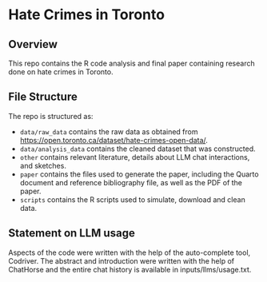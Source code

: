# Hate Crimes in Toronto

## Overview

This repo contains the R code analysis and final paper containing research done on hate crimes in Toronto.


## File Structure

The repo is structured as:

-   `data/raw_data` contains the raw data as obtained from https://open.toronto.ca/dataset/hate-crimes-open-data/.
-   `data/analysis_data` contains the cleaned dataset that was constructed.
-   `other` contains relevant literature, details about LLM chat interactions, and sketches.
-   `paper` contains the files used to generate the paper, including the Quarto document and reference bibliography file, as well as the PDF of the paper. 
-   `scripts` contains the R scripts used to simulate, download and clean data.


## Statement on LLM usage

Aspects of the code were written with the help of the auto-complete tool, Codriver. The abstract and introduction were written with the help of ChatHorse and the entire chat history is available in inputs/llms/usage.txt.
